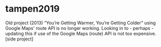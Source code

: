 # tampen2019
Old project (2013) “You’re Getting Warmer, You’re Getting Colder” using Google Maps' route API is no longer working. Looking in to - perhaps - updating this if use of the Google Maps (route) API is not too expensive. [side project]
